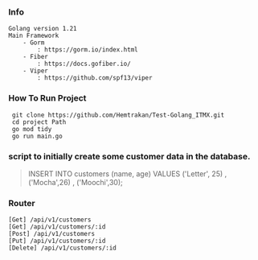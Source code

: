 ### Info 
```
Golang version 1.21
Main Framework
    - Gorm
        : https://gorm.io/index.html
    - Fiber
        : https://docs.gofiber.io/
    - Viper
        : https://github.com/spf13/viper
```

### How To Run Project 

```
 git clone https://github.com/Hemtrakan/Test-Golang_ITMX.git
 cd project Path
 go mod tidy 
 go run main.go
```

### script to initially create some customer data in the database.
> INSERT INTO customers (name, age) VALUES ('Letter', 25) , ('Mocha',26) , ('Moochi',30);

### Router

```
[Get] /api/v1/customers
[Get] /api/v1/customers/:id
[Post] /api/v1/customers
[Put] /api/v1/customers/:id
[Delete] /api/v1/customers/:id
```




